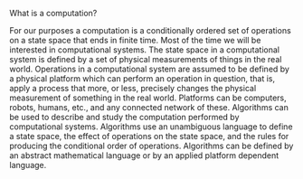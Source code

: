 What is a computation?

For our purposes a computation is a conditionally ordered set of operations on a state space that ends in finite time.  Most of the time we will be interested in computational systems.  The state space in a computational system is defined by a set of physical measurements of things in the real world.  Operations in a computational system are assumed to be defined by a physical platform which can perform an operation in question, that is, apply a process that more, or less, precisely changes the physical measurement of something in the real world.  Platforms can be computers, robots, humans, etc., and any connected network of these.  Algorithms can be used to describe and study the computation performed by computational systems.  Algorithms use an unambiguous language to define a state space, the effect of operations on the state space, and the rules for producing the conditional order of operations.  Algorithms can be defined by an abstract mathematical language or by an applied platform dependent language.
